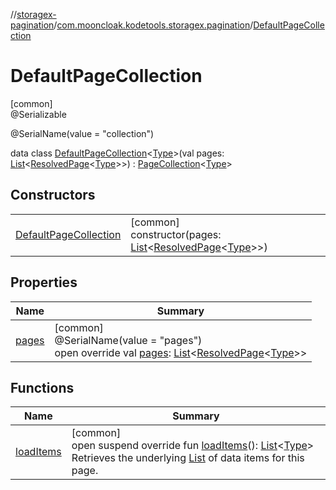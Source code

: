 //[storagex-pagination](../../../index.md)/[com.mooncloak.kodetools.storagex.pagination](../index.md)/[DefaultPageCollection](index.md)

# DefaultPageCollection

[common]\
@Serializable

@SerialName(value = &quot;collection&quot;)

data class [DefaultPageCollection](index.md)&lt;[Type](index.md)&gt;(val pages: [List](https://kotlinlang.org/api/latest/jvm/stdlib/kotlin.collections/-list/index.html)&lt;[ResolvedPage](../-resolved-page/index.md)&lt;[Type](index.md)&gt;&gt;) : [PageCollection](../-page-collection/index.md)&lt;[Type](index.md)&gt;

## Constructors

| | |
|---|---|
| [DefaultPageCollection](-default-page-collection.md) | [common]<br>constructor(pages: [List](https://kotlinlang.org/api/latest/jvm/stdlib/kotlin.collections/-list/index.html)&lt;[ResolvedPage](../-resolved-page/index.md)&lt;[Type](index.md)&gt;&gt;) |

## Properties

| Name | Summary |
|---|---|
| [pages](pages.md) | [common]<br>@SerialName(value = &quot;pages&quot;)<br>open override val [pages](pages.md): [List](https://kotlinlang.org/api/latest/jvm/stdlib/kotlin.collections/-list/index.html)&lt;[ResolvedPage](../-resolved-page/index.md)&lt;[Type](index.md)&gt;&gt; |

## Functions

| Name | Summary |
|---|---|
| [loadItems](../-page-collection/load-items.md) | [common]<br>open suspend override fun [loadItems](../-page-collection/load-items.md)(): [List](https://kotlinlang.org/api/latest/jvm/stdlib/kotlin.collections/-list/index.html)&lt;[Type](index.md)&gt;<br>Retrieves the underlying [List](https://kotlinlang.org/api/latest/jvm/stdlib/kotlin.collections/-list/index.html) of data items for this page. |

